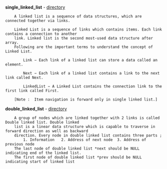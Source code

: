 **single_linked_list** - <a href = "https://github.com/abinashprabakar/Advanced-C/tree/main/DSA/linked_list/single_linked_list">directory</a>

		A linked list is a sequence of data structures, which are connected together via links.

		Linked List is a sequence of links which contains items. Each link contains a connection to another 
		link. Linked list is the second most-used data structure after array. 
		Following are the important terms to understand the concept of Linked List.

			Link − Each link of a linked list can store a data called an element.

			Next − Each link of a linked list contains a link to the next link called Next.

			LinkedList − A Linked List contains the connection link to the first link called First.

		[Note :  Item navigation is forward only in single linked list.]

**double_linked_list** - <a href = "https://github.com/abinashprabakar/Advanced-C/tree/main/DSA/linked_list/double_linked_list">directory</a> 

		A group of nodes which are linked together with 2 links is called Double linked list. Double linked 
		list is a linear data structure which is capable to traverse in forward direction as well as backward
		direction. Every node in double linked list contains three parts ;
			1. Information   2. Address of next node  3. Address of previous node	
		The last node of double linked list *next should be NULL indicating end of the linked list.
		The first node of double linked list *prev should be NULL indicating start of linked list
